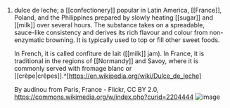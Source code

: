 1. dulce de leche; a [[confectionery]] popular in Latin America, [[France]], Poland, and the Philippines prepared by slowly heating [[sugar]] and [[milk]] over several hours. The substance takes on a spreadable, sauce-like consistency and derives its rich flavour and colour from non-enzymatic browning. It is typically used to top or fill other sweet foods.
   
   In French, it is called confiture de lait ([[milk]] jam). In France, it is traditional in the regions of [[Normandy]] and Savoy, where it is commonly served with fromage blanc or [[crêpe|crêpes]].^[https://en.wikipedia.org/wiki/Dulce_de_leche]
   
   By audinou from Paris, France - Flickr, CC BY 2.0, https://commons.wikimedia.org/w/index.php?curid=2204444 ![image](https://upload.wikimedia.org/wikipedia/commons/5/5a/DulceDeLeche.jpg)